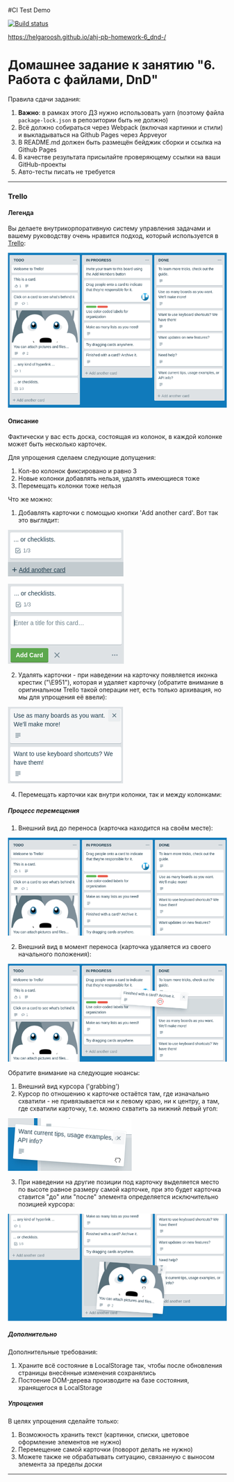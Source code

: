 #CI Test Demo

[![Build status](https://ci.appveyor.com/api/projects/status/0aui5rp69lvy2lx4?svg=true)](https://ci.appveyor.com/project/HelgaRoosh/ahj-pb-homework-6-dnd-rk01p)

https://helgaroosh.github.io/ahj-pb-homework-6_dnd-/

# Домашнее задание к занятию "6. Работа с файлами, DnD"

Правила сдачи задания:

1. **Важно**: в рамках этого ДЗ нужно использовать yarn (поэтому файла `package-lock.json` в репозитории быть не должно)
2. Всё должно собираться через Webpack (включая картинки и стили) и выкладываться на Github Pages через Appveyor
3. В README.md должен быть размещён бейджик сборки и ссылка на Github Pages
4. В качестве результата присылайте проверяющему ссылки на ваши GitHub-проекты
5. Авто-тесты писать не требуется

---

### Trello

#### Легенда

Вы делаете внутрикорпоративную систему управления задачами и вашему руководству очень нравится подход, который используется в [Trello](https://trello.com):

![](./pic/trello.png)


#### Описание

Фактически у вас есть доска, состоящая из колонок, в каждой колонке может быть несколько карточек.

Для упрощения сделаем следующие допущения:
1. Кол-во колонок фиксировано и равно 3
1. Новые колонки добавлять нельзя, удалять имеющиеся тоже
3. Перемещать колонки тоже нельзя

Что же можно:
1. Добавлять карточки с помощью кнопки 'Add another card'. Вот так это выглядит:

![](./pic/trello-2.png)

![](./pic/trello-3.png)


2. Удалять карточки - при наведении на карточку появляется иконка крестик ("\E951"), которая и удаляет карточку (обратите внимание в оригинальном Trello такой операции нет, есть только архивация, но мы для упрощения её ввели):

![](./pic/trello-4.png)

 
4. Перемещать карточки как внутри колонки, так и между колонками:

##### Процесс перемещения

1. Внешний вид до переноса (карточка находится на своём месте):

![](./pic/trello-5.png)

2. Внешний вид в момент переноса (карточка удаляется из своего начального положения):

![](./pic/trello-6.png)

Обратите внимание на следующие нюансы:
1. Внешний вид курсора ('grabbing')
2. Курсор по отношению к карточке остаётся там, где изначально схватили - не привязывается ни к левому краю, ни к центру, а там, где схватили карточку, т.е. можно схватить за нижний левый угол:

![](./pic/trello-7.png)

3. При наведении на другие позиции под карточку выделяется место по высоте равное размеру самой карточке, при это будет карточка ставится "до" или "после" элемента определяется исключительно позицией курсора:

![](./pic/trello-8.png)

##### Дополнительно

Дополнительные требования:
1. Храните всё состояние в LocalStorage так, чтобы после обновления страницы внесённые изменения сохранялись
1. Постоение DOM-дерева производите на базе состояния, хранящегося в LocalStorage

##### Упрощения

В целях упрощения сделайте только:
1. Возможность хранить текст (картинки, списки, цветовое оформление элементов не нужно)
2. Перемещение самой карточки (поворот делать не нужно)
3. Можете также не обрабатывать ситуацию, связанную с выносом элемента за пределы доски

---
